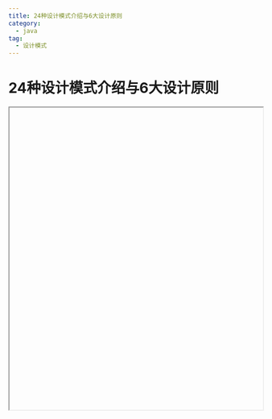 ```yaml
---
title: 24种设计模式介绍与6大设计原则
category:
  - java
tag:
  - 设计模式
---
```


# 24种设计模式介绍与6大设计原则

<iframe 
  :src="$withBase('/assets/pdf/24种设计模式介绍与6大设计原则.pdf')"  
  width="100%" 
  height="600px" 
>
  <p>您的浏览器不支持 PDF 预览，请<a :href="$withBase('/assets/pdf/24种设计模式介绍与6大设计原则.pdf')">下载 PDF</a>。</p>
</iframe>

